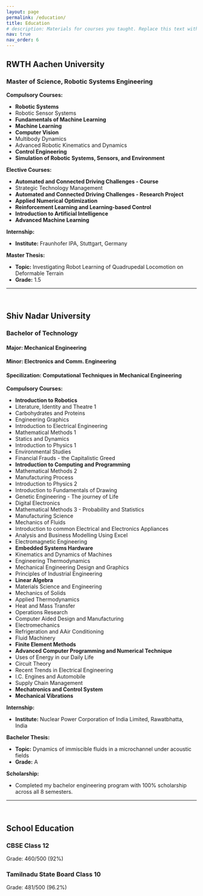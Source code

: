 ```yaml
---
layout: page
permalink: /education/
title: Education
# description: Materials for courses you taught. Replace this text with your description.
nav: true
nav_order: 6
---
```



## RWTH Aachen University
### Master of Science, Robotic Systems Engineering

**Compulsory Courses:**

- **Robotic Systems**
- Robotic Sensor Systems
- **Fundamentals of Machine Learning**
- **Machine Learning**
- **Computer Vision**
- Multibody Dynamics
- Advanced Robotic Kinematics and Dynamics
- **Control Engineering**
- **Simulation of Robotic Systems, Sensors, and Environment**

**Elective Courses:**

- **Automated and Connected Driving Challenges - Course**
- Strategic Technology Management
- **Automated and Connected Driving Challenges - Research Project**
- **Applied Numerical Optimization**
- **Reinforcement Learning and Learning-based Control**
- **Introduction to Artificial Intelligence**
- **Advanced Machine Learning**


**Internship:**
- **Institute:** Fraunhofer IPA, Stuttgart, Germany

**Master Thesis:**

- **Topic:** Investigating Robot Learning of Quadrupedal Locomotion on Deformable Terrain
- **Grade:** 1.5


---

<br>


## Shiv Nadar University
### Bachelor of Technology
#### Major: Mechanical Engineering
#### Minor: Electronics and Comm. Engineering
#### Specilization: Computational Techniques in Mechanical Engineering

**Compulsory Courses:**
- **Introduction to Robotics**
- Literature, Identity and Theatre 1
- Carbohydrates and Proteins
- Engineering Graphics
- Introduction to Electrical Engineering
- Mathematical Methods 1
- Statics and Dynamics
- Introduction to Physics 1
- Environmental Studies
- Financial Frauds - the Capitalistic Greed
- **Introduction to Computing and Programming**
- Mathematical Methods 2
- Manufacturing Process
- Introduction to Physics 2
- Introduction to Fundamentals of Drawing
- Genetic Engineering - The journey of Life
- Digital Electronics
- Mathematical Methods 3 - Probability and Statistics
- Manufacturing Science
- Mechanics of Fluids
- Introduction to common Electrical and Electronics Appliances
- Analysis and Business Modelling Using Excel
- Electromagnetic Engineering
- **Embedded Systems Hardware**
- Kinematics and Dynamics of Machines
- Engineering Thermodynamics
- Mechanical Engineering Design and Graphics
- Principles of Industrial Engineering
- **Linear Algebra**
- Materials Science and Engineering
- Mechanics of Solids
- Applied Thermodynamics
- Heat and Mass Transfer
- Operations Research
- Computer Aided Design and Manufacturing
- Electromechanics
- Refrigeration and AAir Conditioning
- Fluid Machinery
- **Finite Element Methods**
- **Advanced Computer Programming and Numerical Technique**
- Uses of Energy in our Daily Life
- Circuit Theory
- Recent Trends in Electrical Engineering
- I.C. Engines and Automobile
- Supply Chain Management
- **Mechatronics and Control System**
- **Mechanical Vibrations**

**Internship:**
- **Institute:** Nuclear Power Corporation of India Limited, Rawatbhatta, India

**Bachelor Thesis:**
- **Topic:** Dynamics of immiscible fluids in a microchannel under acoustic fields
- **Grade:** A

**Scholarship:**
- Completed my bachelor engineering program with 100% scholarship across all 8 semesters.

---

<br>

## School Education

### CBSE Class 12
Grade: 460/500 (92%)

### Tamilnadu State Board Class 10
Grade: 481/500 (96.2%)
